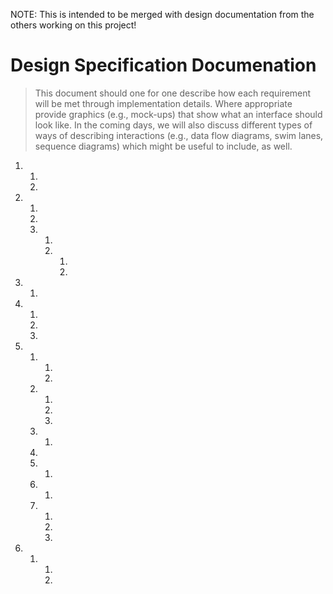 NOTE: This is intended to be merged with design documentation from the others working on this project!

# Design Specification Documenation

> This document should one for one describe how each requirement will be met through implementation details. Where appropriate provide graphics (e.g., mock-ups) that show what an interface should look like. In the coming days, we will also discuss different types of ways of describing interactions (e.g., data flow diagrams, swim lanes, sequence diagrams) which might be useful to include, as well.

1.  
    1.  
    2.  
2.  
    1.  
    2.  
    3.  
        1.  
        2.  
            1.  
            2.  
3.  
    1.  
4.  
    1.  
    2.  
    3.  
5.  
    1.  
        1.  
        2.  
    2.  
        1.  
        2.  
        3.  
    3.  
        1.  
    4.  
    5.  
        1.  
    6.  
        1.  
    7.  
        1.  
        2.  
        3.  
6.  
    1.  
        1.  
        2.  

